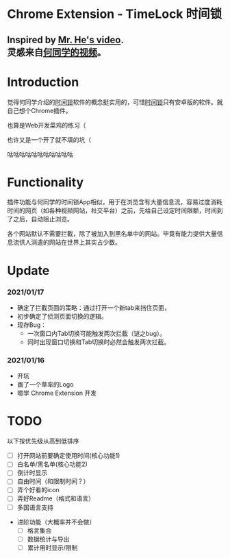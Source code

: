 Chrome Extension - TimeLock 时间锁
=====
Inspired by [Mr. He's video][mr_he_video].  
灵感来自[何同学的视频][mr_he_video]。
-----

# Introduction

觉得何同学介绍的[时间锁][mr_he_app]软件的概念挺实用的，可惜[时间锁][mr_he_app]只有安卓版的软件。就自己想个Chrome插件。

也算是Web开发菜鸡的练习（

也许又是一个开了就不填的坑（

咕咕咕咕咕咕咕咕咕咕咕

# Functionality

插件功能与何同学的时间锁App相似，用于在浏览含有大量信息流，容易过度消耗时间的网页（如各种视频网站，社交平台）之前，先给自己设定时间限额，时间到了之后，自动阻止浏览。

各个网站默认不需要拦截，除了被加入到黑名单中的网站。毕竟有能力提供大量信息流供人消遣的网站在世界上其实占少数。

# Update

### 2021/01/17
- 确定了拦截页面的策略：通过打开一个新tab来挡住页面，
- 初步确定了侦测页面切换的逻辑。
- 现存Bug：
  - 一次窗口内Tab切换可能触发两次拦截（谜之bug）。
  - 同时出现窗口切换和Tab切换时必然会触发两次拦截。

### 2021/01/16
- 开坑
- 画了一个草率的Logo
- 嗯学 Chrome Extension 开发

# TODO

以下按优先级从高到低排序
- [ ] 打开网站前要确定使用时间(核心功能1)
- [ ] 白名单/黑名单(核心功能2)
- [ ] 倒计时显示
- [ ] 自由时间（和限制时间？）
- [ ] 弄个好看的icon
- [ ] 弄好Readme（格式和语言）
- [ ] 多国语言支持
- 进阶功能（大概率并不会做）
  - [ ] 格言集合
  - [ ] 数据统计与导出
  - [ ] 累计用时显示/限制

[mr_he_video]: https://www.bilibili.com/video/BV1ev411x7en
[mr_he_app]: http://download.yitangyx.cn/test/student-he/new.html?202001
